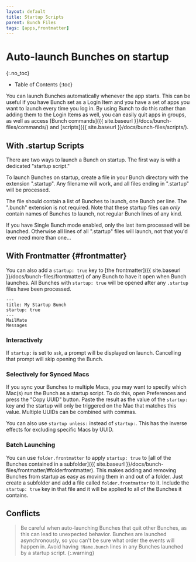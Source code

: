 ```yaml
---
layout: default
title: Startup Scripts
parent: Bunch Files
tags: [apps,frontmatter]
---
```

# Auto-launch Bunches on startup
{:.no_toc}

* Table of Contents
{:toc}

You can launch Bunches automatically whenever the app starts. This can be useful if you have Bunch set as a Login Item and you have a set of apps you want to launch every time you log in. By using Bunch to do this rather than adding them to the Login Items as well, you can easily quit apps in groups, as well as access [Bunch commands]({{ site.baseurl }}/docs/bunch-files/commands/) and [scripts]({{ site.baseurl }}/docs/bunch-files/scripts/).

## With .startup Scripts

There are two ways to launch a Bunch on startup. The first way is with a dedicated "startup script."

To launch Bunches on startup, create a file in your Bunch directory with the extension ".startup". Any filename will work, and all files ending in ".startup" will be processed.

The file should contain a list of Bunches to launch, one Bunch per line. The ".bunch" extension is not required. Note that these startup files can _only_ contain names of Bunches to launch, not regular Bunch lines of any kind.

If you have Single Bunch mode enabled, only the last item processed will be launched. Otherwise all lines of all ".startup" files will launch, not that you'd ever need more than one...

## With Frontmatter {#frontmatter}

You can also add a `startup: true` key to [the frontmatter]({{ site.baseurl }}/docs/bunch-files/frontmatter) of any Bunch to have it open when Bunch launches. All Bunches with `startup: true` will be opened after any `.startup` files have been processed.

```bunch
---
title: My Startup Bunch
startup: true
---
MailMate
Messages
```

### Interactively

If `startup:` is set to `ask`, a prompt will be displayed on launch. Cancelling that prompt will skip opening the Bunch.

### Selectively for Synced Macs

If you sync your Bunches to multiple Macs, you may want to specify which Mac(s) run the Bunch as a startup script. To do this, open Preferences and press the "Copy UUID" button. Paste the result as the value of the `startup:` key and the startup will only be triggered on the Mac that matches this value. Multiple UUIDs can be combined with commas.

You can also use `startup unless:` instead of `startup:`. This has the inverse effects for excluding specific Macs by UUID.

### Batch Launching

You can use `folder.frontmatter` to apply `startup: true` to [all of the Bunches contained in a subfolder]({{ site.baseurl }}/docs/bunch-files/frontmatter/#folderfrontmatter). This makes adding and removing Bunches from startup as easy as moving them in and out of a folder. Just create a subfolder and add a file called `folder.frontmatter` to it. Include the `startup: true` key in that file and it will be applied to all of the Bunches it contains.

## Conflicts

> Be careful when auto-launching Bunches that quit other Bunches, as this can lead to unexpected behavior. Bunches are launched asynchronously, so you can't be sure what order the events will happen in. Avoid having `!Name.bunch` lines in any Bunches launched by a startup script.
{:.warning}

